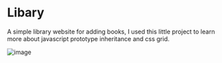 # Libary
A simple library website for adding books, I used this little project to learn more about javascript prototype inheritance and css grid.

![image](https://github.com/Ay-can/library/assets/61593654/55af05af-85c7-480a-99eb-1db67f035ad6)

